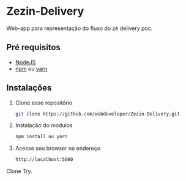 # Zezin-Delivery

Web-app para representação do fluxo do zé delivery poc.

## Pré requisitos

- [NodeJS](https://nodejs.org/en/)
- [npm](https://www.npmjs.com/get-npm) ou [yarn](https://classic.yarnpkg.com/pt-BR/docs/cli/install/)

## Instalações

1) Clone esse repositório

    ```bash
    git clone https://github.com/wsbdeveloper/Zezin-Delivery.git
    ```

2) Instalação do modulos

    ```bash
    npm install ou yarn
    ```

3) Acesse seu browser no endereço

    ```bash
    http://localhost:5000
    ```

Clone Try.
